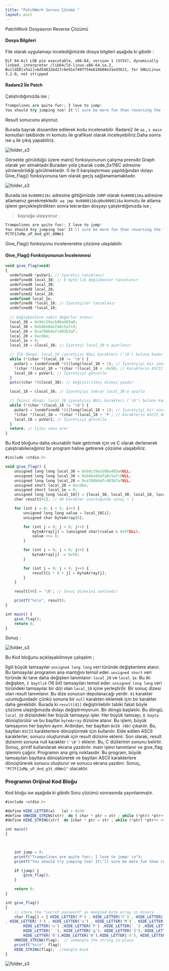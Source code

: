 ```yaml
---
title: "PatchWork Sorusu Çözümü "
layout: post
---
```



PatchWork Dosyasının Reverse Çözümü



#### Dosya Bilgileri

File olarak uygulamayı incelediğimizde dosya bilgileri aşağıda ki gibidir :

```
ELF 64-bit LSB pie executable, x86-64, version 1 (SYSV), dynamically linked, interpreter /lib64/ld-linux-x86-64.so.2, 
BuildID[sha1]=bd54832bd17c6e91e740ff54e618b08e31ed3621, for GNU/Linux 3.2.0, not stripped
```

#### Radare2 İle Patch

Çalıştırdığımızda ise ; 
```js
Trampolines are quite fun!; I love to jump! 
You should try jumping too! It'll sure be more fun than reversing the flag manually.
```

Result sonucunu alıyoruz.

Burada bayrak dissamble edilerek kodu incelenebilir.
Radare2 ile `aa` , `s main` komutları takibinde `VV` komutu ile grafiksel olarak inceleyebiliriz.Daha sonra ise `q` ile çıkış yapabiliriz.

![folder_s3](/img/PatchWork1.png)

Görselde görüldüğü üzere main() fonksiyonunun çalışma prensibi Graph olarak yer almaktadır.Buradan yola çıkarak code_0x116C adresine yönlendirildiği görülmektedir.
0 ile 0 karşılaştırması yapıldığından dolayı Give_Flag() fonksiyonuna tam olarak geçiş sağlanamamaktadır.

![folder_s3](/img/PatchWork2.png)

Burada ise `0x0000116c` adresine gittiğimizde `JUMP` olarak `0x0000116a` adresine atlamamız gerekmektedir.
```wa jmp 0x0000116c@0x0000116a``` komutu ile atlama işlemi gerçekleştirdikten sonra tekrardan dosyayı çalıştırdığımızda ise ;

>bayrağa ulaşıyoruz : 

```js
Trampolines are quite fun!; I love to jump! 
You should try jumping too! It'll sure be more fun than reversing the flag manually.
PCTF{JuMp_uP_4nd_g3t_d0Wn}
```

Give_Flag() fonksiyonu incelenerekte çözüme ulaşılabilir.

#### Give_Flag() Fonksiyonunun İncelenmesi

```js
void give_flag(void)
{
  undefined8 *puVar1; // İşaretçi tanımlanır
  undefined8 local_38; // 8 byte'lık değişkenler tanımlanır
  undefined8 local_30;
  undefined8 local_28;
  undefined2 local_20;
  undefined local_1e;
  undefined8 *local_18; // İşaretçiler tanımlanır
  undefined8 *local_10;
  
  // Değişkenlere sabit değerler atanır
  local_38 = 0x9dc59acb96a493a0;
  local_30 = 0xb4be84afa0c5afc0;
  local_28 = 0xa780b4afc483b7af;
  local_20 = 0xcdbe;
  local_1e = 0;
  local_10 = &local_38; // İşaretçi local_38'e ayarlanır

  // İlk döngü: local_10 işaretçisi NULL karakteri ('\0') bulana kadar döner
  while (*(char *)local_10 != '\0') {
    puVar1 = (undefined8 *)((long)local_10 + 1); // İşaretçiyi bir sonraki karaktere kaydır
    *(char *)local_10 = *(char *)local_10 + -0x50; // Karakterin ASCII değerini 80 (0x50) azalt
    local_10 = puVar1; // İşaretçiyi güncelle
  }
  puts((char *)&local_38); // Değiştirilmiş dizeyi yazdır

  local_18 = &local_38; // İşaretçiyi tekrar local_38'e ayarla

  // İkinci döngü: local_18 işaretçisi NULL karakteri ('\0') bulana kadar döner
  while (*(char *)local_18 != '\0') {
    puVar1 = (undefined8 *)((long)local_18 + 1); // İşaretçiyi bir sonraki karaktere kaydır
    *(char *)local_18 = *(char *)local_18 + 'P'; // Karakterin ASCII değerine 'P' ekleyin
    local_18 = puVar1; // İşaretçiyi güncelle
  }
  return; // İşlev sona erer
}
```

Bu Kod bloğunu daha okunabilir hale getirmek için ve C olarak derlenerek çalıştırabileceğimiz bir program haline getirerek çözüme ulaşabiliriz.

```js
#include <stdio.h>

void give_flag() {
    unsigned long long local_38 = 0x9dc59acb96a493a0ULL;
    unsigned long long local_30 = 0xb4be84afa0c5afc0ULL;
    unsigned long long local_28 = 0xa780b4afc483b7afULL;
    unsigned short local_20 = 0xcdbe;
    unsigned short local_1e = 0;
    unsigned long long local_10[] = {local_38, local_30, local_28, local_20, local_1e};
    char result[41]; // 40 karakter uzunluğunda sonuç + 1

    for (int i = 0; i < 5; i++) {
        unsigned long long value = local_10[i];
        unsigned char byteArray[8];

        for (int j = 0; j < 8; j++) {
            byteArray[j] = (unsigned char)(value & 0xFFULL);
            value >>= 8;
        }

        for (int j = 0; j < 8; j++) {
            byteArray[j] -= 0x50;
        }

        for (int j = 0; j < 8; j++) {
            result[i * 8 + j] = byteArray[j];
        }
    }

    result[40] = '\0'; // Sonuç dizesini sonlandır

    printf("%s\n", result);
}

int main() {
    give_flag();
    return 0;
}
```

Sonuç : 

![folder_s3](/img/PatchWork3.png)

Bu Kod bloğunu açıklayabilmeye çalışalım ;

İlgili büyük tamsayılar `unsigned long long` veri türünde değişkenlere atanır. Bu tamsayılar programın ana mantığını temsil eder.
`unsigned short` veri türünde iki tane daha değişken tanımlanır: `local_20` ve `local_1e`. Bu iki değişken, `2 baytlık` (16 bit) tamsayıları temsil eder.
`unsigned long long` veri türündeki tamsayılar bir dizi olan `local_10` içine yerleştirilir.
Bir sonuç dizesi olan result tanımlanır. Bu dize sonucun depolanacağı yerdir. `41` karakter uzunluğundadır çünkü sonuna bir `null` karakteri eklemek için bir karakter daha gereklidir.
Burada ki `result[41]` değiştirilebilir tabiki fakat böyle çözüme ulaştığımızda dolayı değiştirmiyorum.
Bir döngü başlatılır. Bu döngü, `local_10` dizisindeki her büyük tamsayıyı işler.
Her büyük tamsayı, `8 bayta` dönüştürülür ve bu baytlar `byteArray` dizisine atanır. Bu işlem, büyük tamsayının her baytını ayırır.
Ardından, her bayttan `0x50 (80)` çıkarılır. Bu, baytları `ASCII` karakterlere dönüştürmek için kullanılır.
Elde edilen ASCII karakterler, sonucu oluşturmak için result dizisine eklenir.
Son olarak, result dizisinin sonuna null karakter `('\0')` eklenir. Bu, C dizilerinin sonunu belirtir.
Sonuç, printf kullanılarak ekrana yazdırılır.
main işlevi tanımlanır ve give_flag işlemini çağırır. Programın ana giriş noktasıdır.
Bu program, büyük tamsayıları baytlara dönüştürerek ve baytları ASCII karakterlere dönüştürerek sonucu oluşturur ve sonucu ekrana yazdırır. 
Sonuç, ```"PCTF{JuMp_uP_4nd_g3t_d0Wn}"``` olacaktır.



### Programın Orijinal Kod Bloğu 

Kod bloğu ise aşağıda ki gibidir.Soru çözümü sonrasında yayınlanmıştır.

```js
#include <stdio.h>

#define HIDE_LETTER(a)   (a) + 0x50
#define UNHIDE_STRING(str)  do { char * ptr = str ; while (*ptr) *ptr++ -= 0x50; } while(0)
#define HIDE_STRING(str)  do {char * ptr = str ; while (*ptr) *ptr++ += 0x50;} while(0)

int main()
{

    

    int jump = 0;
    printf("Trampolines are quite fun!; I love to jump! \n");
    printf("You should try jumping too! It\'ll sure be more fun than reversing the flag manually.\n");

    if (jump) {
        give_flag();
    }

    return 0;
}

int give_flag()
{
	// store the "secret password" as mangled byte array in binary
    char flag[] = { HIDE_LETTER('P') , HIDE_LETTER('C') , HIDE_LETTER('T') , HIDE_LETTER('F') , HIDE_LETTER('{')
, HIDE_LETTER('J') , HIDE_LETTER('u') , HIDE_LETTER('M') , HIDE_LETTER('p') , HIDE_LETTER('_'),
        HIDE_LETTER('u') ,HIDE_LETTER('P') ,HIDE_LETTER('_') ,HIDE_LETTER('4') ,HIDE_LETTER('n'), HIDE_LETTER('d'),
        HIDE_LETTER('_'), HIDE_LETTER('g'), HIDE_LETTER('3'), HIDE_LETTER('t'), HIDE_LETTER('_'), HIDE_LETTER('d'),
        HIDE_LETTER('0'),HIDE_LETTER('W'),HIDE_LETTER('n'), HIDE_LETTER('}'),'\0' };
    UNHIDE_STRING(flag);  // unmangle the string in-place
    printf("%s\n", flag);
    HIDE_STRING(flag);  //mangle back
}
```

![folder_s3](/img/patchwork.gif)
